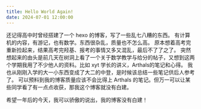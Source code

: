 ```yaml
---
title: Hello World Again!
date: 2024-07-01 12:00:00
---
```


还记得高中时曾经搭建了一个 hexo 的博客，写了一些乱七八糟的东西。
有计算机的内容，有游记，也有数学。东西很杂乱，质量也不怎么高。
原本想着高考完重新捡起来，结果高考完羟基、报考的事情又多又混乱，最后不了了之了。
突然想起来的由头是前几天在树洞上看了一个关于数学教学与给分的帖子，又想到这两个学期我用了不少他人的资料。比如 xyt 学长的讲义，Arthals的笔记和心得。
我也从刚刚入学的大一小东西变成了大二的中登，是时候该总结一些笔记供后人参考了。
可以预料到我的博客质量应该不会比得上 Arthals 的笔记。但万一可以让某些同学看了有一点点收获，那我这个博客就没有白建。

希望一年后的今天，我可以骄傲的说出，我的博客没有白建！
